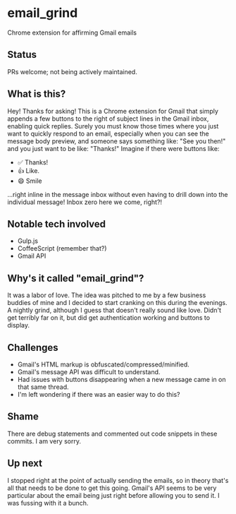 # email_grind
Chrome extension for affirming Gmail emails

## Status
PRs welcome; not being actively maintained.

## What is this?
Hey! Thanks for asking! This is a Chrome extension for Gmail that simply appends a few buttons to the right of subject lines in the Gmail inbox, enabling quick replies. Surely you must know those times where you just want to quickly respond to an email, especially when you can see the message body preview, and someone says something like: "See you then!" and you just want to be like: "Thanks!" Imagine if there were buttons like:

- :white_check_mark: Thanks!
- :thumbsup: Like.
- :smile: Smile

...right inline in the message inbox without even having to drill down into the individual message! Inbox zero here we come, right?!

## Notable tech involved
- Gulp.js
- CoffeeScript (remember that?)
- Gmail API

## Why's it called "email_grind"?
It was a labor of love. The idea was pitched to me by a few business buddies of mine and I decided to start cranking on this during the evenings. A nightly grind, although I guess that doesn't really sound like love. Didn't get terribly far on it, but did get authentication working and buttons to display. 

## Challenges
- Gmail's HTML markup is obfuscated/compressed/minified.
- Gmail's message API was difficult to understand.
- Had issues with buttons disappearing when a new message came in on that same thread.
- I'm left wondering if there was an easier way to do this?

## Shame
There are debug statements and commented out code snippets in these commits. I am very sorry.

## Up next
I stopped right at the point of actually sending the emails, so in theory that's all that needs to be done to get this going. Gmail's API seems to be very particular about the email being just right before allowing you to send it. I was fussing with it a bunch.

